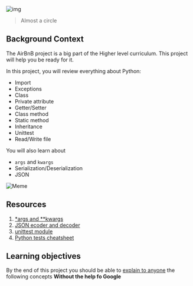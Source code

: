 ![img](https://assets.imaginablefutures.com/media/images/ALX_Logo.max-200x150.png)
> Almost a circle

## Background Context
The AirBnB project is a big part of the Higher level curriculum. This project will help you be ready for it.

In this project, you will review everything about Python:

* Import
* Exceptions
* Class
* Private attribute
* Getter/Setter
* Class method
* Static method
* Inheritance
* Unittest
* Read/Write file

You will also learn about

* ```args``` and ```kwargs```
* Serialization/Deserialization
* JSON

![Meme](https://media2.giphy.com/media/unQ3IJU2RG7DO/200w.webp?cid=ecf05e47vwvnanfaua5wktd4b2fknxalp7wtxh6peo7mok14&rid=200w.webp&ct=g)

## Resources
1. [*args and **kwargs](https://yasoob.me/2013/08/04/args-and-kwargs-in-python-explained/)
2. [JSON ecoder and decoder](https://docs.python.org/3/library/json.html)
3. [unittest module](https://docs.python.org/3.4/library/unittest.html#module-unittest)
4. [Python tests cheatsheet](https://www.pythonsheets.com/notes/python-tests.html)

## Learning objectives
By the end of this project you should be able to [explain to anyone](https://fs.blog/feynman-learning-technique/) the following concepts __Without the help fo Google__ 
